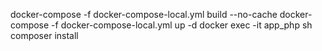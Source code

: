 docker-compose -f docker-compose-local.yml build --no-cache
docker-compose -f docker-compose-local.yml up -d
docker exec -it app_php sh
composer install
